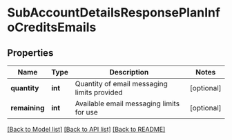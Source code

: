 # SubAccountDetailsResponsePlanInfoCreditsEmails

## Properties
Name | Type | Description | Notes
------------ | ------------- | ------------- | -------------
**quantity** | **int** | Quantity of email messaging limits provided | [optional] 
**remaining** | **int** | Available email messaging limits for use | [optional] 

[[Back to Model list]](../../README.md#documentation-for-models) [[Back to API list]](../../README.md#documentation-for-api-endpoints) [[Back to README]](../../README.md)


